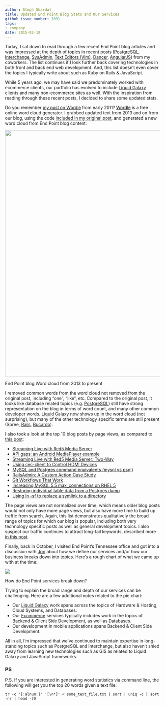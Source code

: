 ```yaml
---
author: Steph Skardal
title: Updated End Point Blog Stats and Our Services
github_issue_number: 1091
tags:
- company
date: 2015-02-10
---
```


Today, I sat down to read through a few recent End Point blog articles and was impressed at the depth of topics in recent posts ([PostgreSQL](/blog/2015/02/postgres-custom-casts-and-pgdump), [Interchange](/blog/2015/02/interchange-loop-optimization), [SysAdmin](/blog/2015/02/cron-wrapper-keep-your-cron-jobs), [Text Editors (Vim)](/blog/2015/02/vim-plugin-spotlight-ctrlp), [Dancer](/blog/2015/02/filling-in-header-elements-with-dancer), [AngularJS](/blog/2015/02/polemics-on-opinions-about-angularjs)) from my coworkers. The list continues if I look further back covering technologies in both front and back end web development. And, this list doesn’t even cover the topics I typically write about such as Ruby on Rails & JavaScript.

While 5 years ago, we may have said we predominately worked with ecommerce clients, our portfolio has evolved to include [Liquid Galaxy](https://liquidgalaxy.endpoint.com/) clients and many non-ecommerce sites as well. With the inspiration from reading through these recent posts, I decided to share some updated stats.

Do you remember [my post on Wordle](/blog/2011/02/in-our-own-words) from early 2011? [Wordle](http://www.wordle.net/) is a free online word cloud generator. I grabbed updated text from 2013 and on from our blog, using the code [included in my original post](/blog/2011/02/in-our-own-words), and generated a new word cloud from End Point blog content:

<img border="0" src="/blog/2015/02/updated-end-point-blog-stats-and-our/image-0.png" width="800px"/>

End Point blog Word cloud from 2013 to present

I removed common words from the word cloud not removed from the original post, including “one”, “like”, etc. Compared to the original post, it looks like database related topics (e.g. [PostgreSQL](/technology/postgresql)) still have strong representation on the blog in terms of word count, and many other common developer words. [Liquid Galaxy](https://liquidgalaxy.endpoint.com/) now shows up in the word cloud (not surprising), but many of the other technology specific terms are still present (Spree, [Rails](/technology/ruby-on-rails), [Bucardo](/technology/replication)).

I also took a look at the top 10 blog posts by page views, as compared to [this post](/blog/2010/01/2009-end-point-blogging):

- [Streaming Live with Red5 Media Server](/blog/2012/04/streaming-live-with-red5-media-server)
- [API gaps: an Android MediaPlayer example](/blog/2011/03/api-gaps-android-mediaplayer-example)
- [Streaming Live with Red5 Media Server: Two-Way](/blog/2013/03/streaming-live-with-red5-media)
- [Using cec-client to Control HDMI Devices](/blog/2012/11/using-cec-client-to-control-hdmi-devices)
- [MySQL and Postgres command equivalents (mysql vs psql)](/blog/2009/12/mysql-and-postgres-command-equivalents)
- [RailsAdmin: A Custom Action Case Study](/blog/2012/03/railsadmin-custom-action-case-study)
- [Git Workflows That Work ](/blog/2014/05/git-workflows-that-work)
- [Increasing MySQL 5.5 max_connections on RHEL 5](/blog/2013/12/increasing-mysql-55-maxconnections-on)
- [Restoring individual table data from a Postgres dump](/blog/2010/04/restoring-individual-table-data-from)
- [Using ln -sf to replace a symlink to a directory](/blog/2009/09/using-ln-sf-to-replace-symlink-to)

The page views are not normalized over time, which means older blog posts would not only have more page views, but also have more time to build up traffic from search. Again, this list demonstrates qualitatively the broad range of topics for which our blog is popular, including both very technology specific posts as well as general development topics. I also suspect our traffic continues to attract long-tail keywords, described more [in this post](/blog/2010/02/code-seo-google-analytics-api).

Finally, back in October, I visited End Point’s Tennessee office and got into a discussion with [Jon](/team/jon-jensen) about how we define our services and/or how our business breaks down into topics. Here’s a rough chart of what we came up with at the time:

<img border="0" src="/blog/2015/02/updated-end-point-blog-stats-and-our/image-1.png"/>

How do End Point services break down?

Trying to explain the broad range and depth of our services can be challenging. Here are a few additional notes related to the pie chart:

- Our [Liquid Galaxy](https://liquidgalaxy.endpoint.com/) work spans across the topics of Hardware & Hosting, Cloud Systems, and Databases.
- Our [Ecommerce](/ecommerce) services typically includes work in the topics of Backend & Client Side Development, as well as Databases.
- Our development in mobile applications spans Backend & Client Side Development.

All in all, I’m impressed that we’ve continued to maintain expertise in long-standing topics such as PostgreSQL and Interchange, but also haven’t shied away from learning new technologies such as GIS as related to Liquid Galaxy and JavaScript frameworks.

### PS

P.S. If you are interested in generating word statistics via command line, the following will get you the top 20 words given a text file:

```nohighlight
tr -c '[:alnum:]' '[\n*]' < some_text_file.txt | sort | uniq -c | sort -nr | head -20
```
